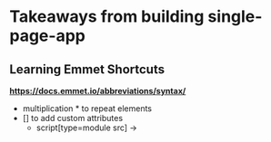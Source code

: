 # Takeaways from building single-page-app

## Learning Emmet Shortcuts
**https://docs.emmet.io/abbreviations/syntax/**

- multiplication * to repeat elements
- [] to add custom attributes
    - script[type=module src] -> <script type="module" src="">
- {} to add text to an element
- \> to make a child element